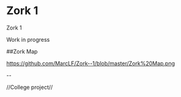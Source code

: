 # Zork 1

Zork 1

Work in progress

##Zork Map

https://github.com/MarcLF/Zork--1/blob/master/Zork%20Map.png

--

//College project//
